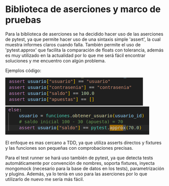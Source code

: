 # Biblioteca de aserciones y marco de pruebas
Para la biblioteca de aserciones se ha decidido hacer uso de las aserciones de pytest, ya que permite hacer uso de una sintaxis simple 'assert', la cual muestra informes claros cuando falla. También permite el uso de 'pytest.approx' que facilita la comparación de floats con tolerancia, además es muy utilizado en la actualidad por lo que me será fácil encontrar soluciones y me encuentro con algún problema.

Ejemplos código:

![Ej_assert](imagenes/ej_assert.png)
![Ej_approx](imagenes/ej_approx.png)


El enfoque es mas cercano a TDD, ya que utiliza asserts directos y fixtures y las funciones son pequeñas con comprobaciones precisas.

Para el test runner se hará uso también de pytest, ya que detecta tests automáticamente por convención de nombres, soporta fixtures, inyecta mongomock (necesario para la base de datos en los tests), parametrización y plugins. Además, ya lo tenía en uso para las aserciones por lo que utilizarlo de nuevo me sería más fácil.